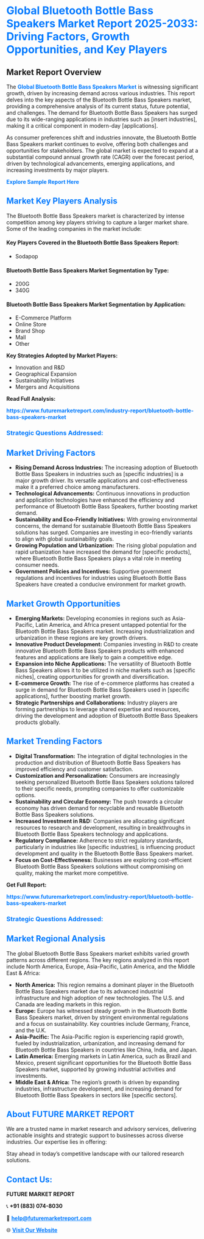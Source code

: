 <h1 style="color: #007BFF;">Global Bluetooth Bottle Bass Speakers Market Report 2025-2033: Driving Factors, Growth Opportunities, and Key Players</h1>

<section id="overview">
<h2>Market Report Overview</h2>
<p>The <a href="https://www.futuremarketreport.com/industry-report/bluetooth-bottle-bass-speakers-market" style="color: #007BFF; text-decoration: none;"><strong>Global Bluetooth Bottle Bass Speakers Market</strong></a> is witnessing significant growth, driven by increasing demand across various industries. This report delves into the key aspects of the Bluetooth Bottle Bass Speakers market, providing a comprehensive analysis of its current status, future potential, and challenges. The demand for Bluetooth Bottle Bass Speakers has surged due to its wide-ranging applications in industries such as [insert industries], making it a critical component in modern-day [applications].</p>
<p>As consumer preferences shift and industries innovate, the Bluetooth Bottle Bass Speakers market continues to evolve, offering both challenges and opportunities for stakeholders. The global market is expected to expand at a substantial compound annual growth rate (CAGR) over the forecast period, driven by technological advancements, emerging applications, and increasing investments by major players.</p>
</section>

<section id="overview">
<p><a href="https://www.futuremarketreport.com/request-sample/reportId=115881" style="color: #007BFF; text-decoration: none;"><strong>Explore Sample Report Here</strong></a></p>
</section>

<section id="key-players">
<h2 style="color: #007BFF;">Market Key Players Analysis</h2>
<p>The Bluetooth Bottle Bass Speakers market is characterized by intense competition among key players striving to capture a larger market share. Some of the leading companies in the market include:</p>
<h4>Key Players Covered in the Bluetooth Bottle Bass Speakers Report:</h4>
<ul><li>Sodapop</li></ul>
<h4>Bluetooth Bottle Bass Speakers Market Segmentation by Type:</h4>
<ul><li>200G</li><li>340G</li></ul>

<h4>Bluetooth Bottle Bass Speakers Market Segmentation by Application:</h4>
<ul><li>E-Commerce Platform</li><li>Online Store</li><li>Brand Shop</li><li>Mall</li><li>Other</li></ul>
<p><strong>Key Strategies Adopted by Market Players:</strong></p>
<ul>
<li>Innovation and R&D</li>
<li>Geographical Expansion</li>
<li>Sustainability Initiatives</li>
<li>Mergers and Acquisitions</li>
</ul>
</section>

<section>
<p><strong>Read Full Analysis: </strong></p><a href="https://www.futuremarketreport.com/industry-report/bluetooth-bottle-bass-speakers-market" style="color: #007BFF; text-decoration: none;"><strong>https://www.futuremarketreport.com/industry-report/bluetooth-bottle-bass-speakers-market</strong></a>
<h3 style="color: #007BFF;">Strategic Questions Addressed:</h3>
</section>

<section id="driving-factors">
<h2 style="color: #007BFF;">Market Driving Factors</h2>
<ul>
<li><strong>Rising Demand Across Industries:</strong> The increasing adoption of Bluetooth Bottle Bass Speakers in industries such as [specific industries] is a major growth driver. Its versatile applications and cost-effectiveness make it a preferred choice among manufacturers.</li>
<li><strong>Technological Advancements:</strong> Continuous innovations in production and application technologies have enhanced the efficiency and performance of Bluetooth Bottle Bass Speakers, further boosting market demand.</li>
<li><strong>Sustainability and Eco-Friendly Initiatives:</strong> With growing environmental concerns, the demand for sustainable Bluetooth Bottle Bass Speakers solutions has surged. Companies are investing in eco-friendly variants to align with global sustainability goals.</li>
<li><strong>Growing Population and Urbanization:</strong> The rising global population and rapid urbanization have increased the demand for [specific products], where Bluetooth Bottle Bass Speakers plays a vital role in meeting consumer needs.</li>
<li><strong>Government Policies and Incentives:</strong> Supportive government regulations and incentives for industries using Bluetooth Bottle Bass Speakers have created a conducive environment for market growth.</li>
</ul>
</section>

<section id="growth-opportunities">
<h2 style="color: #007BFF;">Market Growth Opportunities</h2>
<ul>
<li><strong>Emerging Markets:</strong> Developing economies in regions such as Asia-Pacific, Latin America, and Africa present untapped potential for the Bluetooth Bottle Bass Speakers market. Increasing industrialization and urbanization in these regions are key growth drivers.</li>
<li><strong>Innovative Product Development:</strong> Companies investing in R&D to create innovative Bluetooth Bottle Bass Speakers products with enhanced features and applications are likely to gain a competitive edge.</li>
<li><strong>Expansion into Niche Applications:</strong> The versatility of Bluetooth Bottle Bass Speakers allows it to be utilized in niche markets such as [specific niches], creating opportunities for growth and diversification.</li>
<li><strong>E-commerce Growth:</strong> The rise of e-commerce platforms has created a surge in demand for Bluetooth Bottle Bass Speakers used in [specific applications], further boosting market growth.</li>
<li><strong>Strategic Partnerships and Collaborations:</strong> Industry players are forming partnerships to leverage shared expertise and resources, driving the development and adoption of Bluetooth Bottle Bass Speakers products globally.</li>
</ul>
</section>

<section id="trending-factors">
<h2 style="color: #007BFF;">Market Trending Factors</h2>
<ul>
<li><strong>Digital Transformation:</strong> The integration of digital technologies in the production and distribution of Bluetooth Bottle Bass Speakers has improved efficiency and customer satisfaction.</li>
<li><strong>Customization and Personalization:</strong> Consumers are increasingly seeking personalized Bluetooth Bottle Bass Speakers solutions tailored to their specific needs, prompting companies to offer customizable options.</li>
<li><strong>Sustainability and Circular Economy:</strong> The push towards a circular economy has driven demand for recyclable and reusable Bluetooth Bottle Bass Speakers solutions.</li>
<li><strong>Increased Investment in R&D:</strong> Companies are allocating significant resources to research and development, resulting in breakthroughs in Bluetooth Bottle Bass Speakers technology and applications.</li>
<li><strong>Regulatory Compliance:</strong> Adherence to strict regulatory standards, particularly in industries like [specific industries], is influencing product development and quality in the Bluetooth Bottle Bass Speakers market.</li>
<li><strong>Focus on Cost-Effectiveness:</strong> Businesses are exploring cost-efficient Bluetooth Bottle Bass Speakers solutions without compromising on quality, making the market more competitive.</li>
</ul>
</section>

<section>
<p><strong>Get Full Report: </strong></p><a href="https://www.futuremarketreport.com/industry-report/bluetooth-bottle-bass-speakers-market" style="color: #007BFF; text-decoration: none;"><strong>https://www.futuremarketreport.com/industry-report/bluetooth-bottle-bass-speakers-market</strong></a>
<h3 style="color: #007BFF;">Strategic Questions Addressed:</h3>
</section>


<section id="regional-analysis">
<h2 style="color: #007BFF;">Market Regional Analysis</h2>
<p>The global Bluetooth Bottle Bass Speakers market exhibits varied growth patterns across different regions. The key regions analyzed in this report include North America, Europe, Asia-Pacific, Latin America, and the Middle East & Africa:</p>
<ul>
<li><strong>North America:</strong> This region remains a dominant player in the Bluetooth Bottle Bass Speakers market due to its advanced industrial infrastructure and high adoption of new technologies. The U.S. and Canada are leading markets in this region.</li>
<li><strong>Europe:</strong> Europe has witnessed steady growth in the Bluetooth Bottle Bass Speakers market, driven by stringent environmental regulations and a focus on sustainability. Key countries include Germany, France, and the U.K.</li>
<li><strong>Asia-Pacific:</strong> The Asia-Pacific region is experiencing rapid growth, fueled by industrialization, urbanization, and increasing demand for Bluetooth Bottle Bass Speakers in countries like China, India, and Japan.</li>
<li><strong>Latin America:</strong> Emerging markets in Latin America, such as Brazil and Mexico, present significant opportunities for the Bluetooth Bottle Bass Speakers market, supported by growing industrial activities and investments.</li>
<li><strong>Middle East & Africa:</strong> The region’s growth is driven by expanding industries, infrastructure development, and increasing demand for Bluetooth Bottle Bass Speakers in sectors like [specific sectors].</li>
</ul>
</section>

<footer>
<h2 style="color: #007BFF;">About FUTURE MARKET REPORT</h2>
<p>We are a trusted name in market research and advisory services, delivering actionable insights and strategic support to businesses across diverse industries. Our expertise lies in offering:</p>

<p>Stay ahead in today’s competitive landscape with our tailored research solutions.</p>

<h2 style="color: #007BFF;">Contact Us:</h2>
<p><strong>FUTURE MARKET REPORT</strong></p>
<p>📞 <strong>+91 (883) 074-8030</strong></p>
<p>📧 <strong><a href="mailto:help@futuremarketreport.com" style="color: #007BFF;">help@futuremarketreport.com</a></strong></p>
<p>🌐 <strong><a href="https://www.futuremarketreport.com/" style="color: #007BFF;">Visit Our Website</a></strong></p>
</footer>
